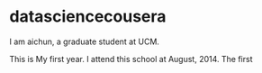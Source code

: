 # datasciencecousera

I am aichun, a graduate student at UCM.  

This is My first year. I attend this school at August, 2014.
The first
